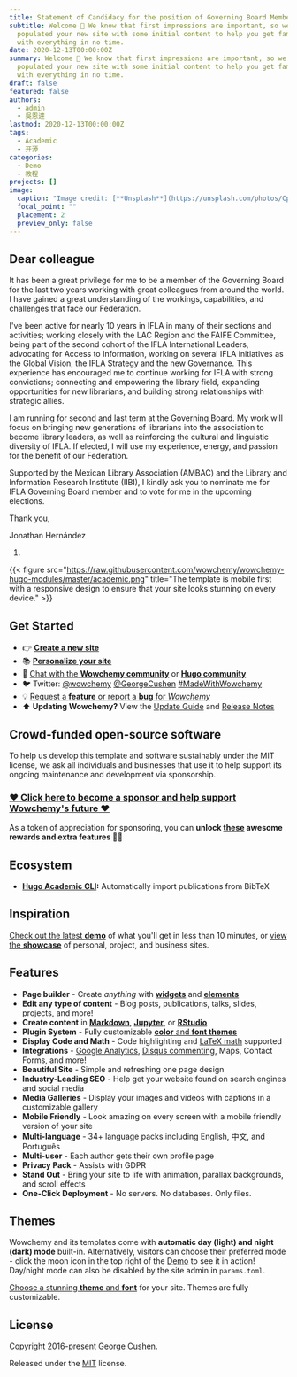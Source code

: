 ```yaml
---
title: Statement of Candidacy for the position of Governing Board Member 2021-2023
subtitle: Welcome 👋 We know that first impressions are important, so we've
  populated your new site with some initial content to help you get familiar
  with everything in no time.
date: 2020-12-13T00:00:00Z
summary: Welcome 👋 We know that first impressions are important, so we've
  populated your new site with some initial content to help you get familiar
  with everything in no time.
draft: false
featured: false
authors:
  - admin
  - 吳恩達
lastmod: 2020-12-13T00:00:00Z
tags:
  - Academic
  - 开源
categories:
  - Demo
  - 教程
projects: []
image:
  caption: "Image credit: [**Unsplash**](https://unsplash.com/photos/CpkOjOcXdUY)"
  focal_point: ""
  placement: 2
  preview_only: false
---
```

## Dear colleague

It has been a great privilege for me to be a member of the Governing Board for the last two years working with great colleagues from around the world. I have gained a great understanding of the workings, capabilities, and challenges that face our Federation.

I've been active for nearly 10 years in IFLA in many of their sections and activities; working closely with the LAC Region and the FAIFE Committee, being part of the second cohort of the IFLA International Leaders, advocating for Access to Information, working on several IFLA initiatives as the Global Vision, the IFLA Strategy and the new Governance. This experience has encouraged me to continue working for IFLA with strong convictions; connecting and empowering the library field, expanding opportunities for new librarians, and building strong relationships with strategic allies.

I am running for second and last term at the Governing Board. My work will focus on bringing new generations of librarians into the association to become library leaders, as well as reinforcing the cultural and linguistic diversity of IFLA. If elected, I will use my experience, energy, and passion for the benefit of our Federation.

Supported by the Mexican Library Association (AMBAC) and the Library and Information Research Institute (IIBI), I kindly ask you to nominate me for IFLA Governing Board member and to vote for me in the upcoming elections.

Thank you,

Jonathan Hernández

1.

{{< figure src="https://raw.githubusercontent.com/wowchemy/wowchemy-hugo-modules/master/academic.png" title="The template is mobile first with a responsive design to ensure that your site looks stunning on every device." >}}

## Get Started

* 👉 **[Create a new site](https://wowchemy.com/templates/)**
* 📚 **[Personalize your site](https://wowchemy.com/docs/)**
* 💬 [Chat with the **Wowchemy community**](https://discord.gg/z8wNYzb) or **[Hugo community](https://discourse.gohugo.io)**
* 🐦 Twitter: [@wowchemy](https://twitter.com/wowchemy) [@GeorgeCushen](https://twitter.com/GeorgeCushen) [\#MadeWithWowchemy](https://twitter.com/search?q=(%23MadeWithWowchemy%20OR%20%23MadeWithAcademic)&src=typed_query)
* 💡 [Request a **feature** or report a **bug** for *Wowchemy*](https://github.com/wowchemy/wowchemy-hugo-modules/issues)
* ⬆️ **Updating Wowchemy?** View the [Update Guide](https://wowchemy.com/docs/guide/update/) and [Release Notes](https://wowchemy.com/updates/)

## Crowd-funded open-source software

To help us develop this template and software sustainably under the MIT license, we ask all individuals and businesses that use it to help support its ongoing maintenance and development via sponsorship.

### [❤️ Click here to become a sponsor and help support Wowchemy's future ❤️](https://wowchemy.com/plans/)

As a token of appreciation for sponsoring, you can **unlock [these](https://wowchemy.com/plans/) awesome rewards and extra features 🦄✨**

## Ecosystem

* **[Hugo Academic CLI](https://github.com/wowchemy/hugo-academic-cli):** Automatically import publications from BibTeX

## Inspiration

[Check out the latest **demo**](https://academic-demo.netlify.com/) of what you'll get in less than 10 minutes, or [view the **showcase**](https://wowchemy.com/user-stories/) of personal, project, and business sites.

## Features

* **Page builder** - Create *anything* with **[widgets](https://wowchemy.com/docs/page-builder/)** and **[elements](https://wowchemy.com/docs/writing-markdown-latex/)**
* **Edit any type of content** - Blog posts, publications, talks, slides, projects, and more!
* **Create content** in **[Markdown](https://wowchemy.com/docs/writing-markdown-latex/)**, **[Jupyter](https://wowchemy.com/docs/import/jupyter/)**, or **[RStudio](https://wowchemy.com/docs/install-locally/)**
* **Plugin System** - Fully customizable [**color** and **font themes**](https://wowchemy.com/docs/customization/)
* **Display Code and Math** - Code highlighting and [LaTeX math](https://en.wikibooks.org/wiki/LaTeX/Mathematics) supported
* **Integrations** - [Google Analytics](https://analytics.google.com), [Disqus commenting](https://disqus.com), Maps, Contact Forms, and more!
* **Beautiful Site** - Simple and refreshing one page design
* **Industry-Leading SEO** - Help get your website found on search engines and social media
* **Media Galleries** - Display your images and videos with captions in a customizable gallery
* **Mobile Friendly** - Look amazing on every screen with a mobile friendly version of your site
* **Multi-language** - 34+ language packs including English, 中文, and Português
* **Multi-user** - Each author gets their own profile page
* **Privacy Pack** - Assists with GDPR
* **Stand Out** - Bring your site to life with animation, parallax backgrounds, and scroll effects
* **One-Click Deployment** - No servers. No databases. Only files.

## Themes

Wowchemy and its templates come with **automatic day (light) and night (dark) mode** built-in. Alternatively, visitors can choose their preferred mode - click the moon icon in the top right of the [Demo](https://academic-demo.netlify.com/) to see it in action! Day/night mode can also be disabled by the site admin in `params.toml`.

[Choose a stunning **theme** and **font**](https://wowchemy.com/docs/customization) for your site. Themes are fully customizable.

## License

Copyright 2016-present [George Cushen](https://georgecushen.com).

Released under the [MIT](https://github.com/wowchemy/wowchemy-hugo-modules/blob/master/LICENSE.md) license.